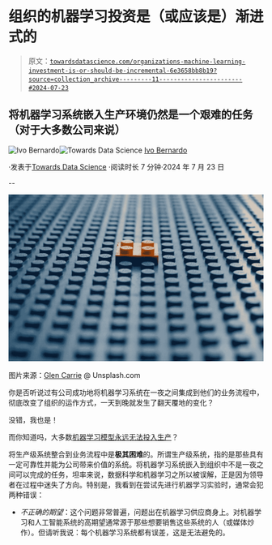 # 组织的机器学习投资是（或应该是）渐进式的

> 原文：[`towardsdatascience.com/organizations-machine-learning-investment-is-or-should-be-incremental-6e3658bb8b19?source=collection_archive---------11-----------------------#2024-07-23`](https://towardsdatascience.com/organizations-machine-learning-investment-is-or-should-be-incremental-6e3658bb8b19?source=collection_archive---------11-----------------------#2024-07-23)

## 将机器学习系统嵌入生产环境仍然是一个艰难的任务（对于大多数公司来说）

[](https://ivopbernardo.medium.com/?source=post_page---byline--6e3658bb8b19--------------------------------)![Ivo Bernardo](https://ivopbernardo.medium.com/?source=post_page---byline--6e3658bb8b19--------------------------------)[](https://towardsdatascience.com/?source=post_page---byline--6e3658bb8b19--------------------------------)![Towards Data Science](https://towardsdatascience.com/?source=post_page---byline--6e3658bb8b19--------------------------------) [Ivo Bernardo](https://ivopbernardo.medium.com/?source=post_page---byline--6e3658bb8b19--------------------------------)

·发表于[Towards Data Science](https://towardsdatascience.com/?source=post_page---byline--6e3658bb8b19--------------------------------) ·阅读时长 7 分钟·2024 年 7 月 23 日

--

![](img/ad02939a2a5e23a140ba9d0fc7cab15d.png)

图片来源：[Glen Carrie](https://unsplash.com/pt-br/@glencarrie) @ Unsplash.com

你是否听说过有公司成功地将机器学习系统在一夜之间集成到他们的业务流程中，彻底改变了组织的运作方式，一天到晚就发生了翻天覆地的变化？

没错，我也是！

而你知道吗，大多数[机器学习模型永远无法投入生产](https://www.kdnuggets.com/survey-machine-learning-projects-still-routinely-fail-to-deploy?utm_source=feedly&utm_medium=rss&utm_campaign=survey-machine-learning-projects-still-routinely-fail-to-deploy)？

将生产级系统整合到业务流程中是**极其困难**的。所谓生产级系统，指的是那些具有一定可靠性并能为公司带来价值的系统。将机器学习系统嵌入到组织中不是一夜之间可以完成的任务，坦率来说，数据科学和机器学习之所以被误解，正是因为领导者在过程中迷失了方向。特别是，我看到在尝试先进行机器学习实验时，通常会犯两种错误：

+   *不正确的期望*：这个问题非常普遍，问题出在机器学习供应商身上。对机器学习和人工智能系统的高期望通常源于那些想要销售这些系统的人（或媒体炒作）。但请听我说：每个机器学习系统都有误差，这是无法避免的。
